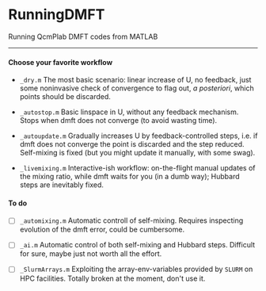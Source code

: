 # RunningDMFT
Running QcmPlab DMFT codes from MATLAB

----------

#### Choose your favorite workflow

- `_dry.m` The most basic scenario: linear increase of U, no feedback, just some noninvasive check of convergence to flag out, _a posteriori_, which points should be discarded. 

- `_autostop.m` Basic linspace in U, without any feedback mechanism. Stops when dmft does not converge (to avoid wasting time).

- `_autoupdate.m` Gradually increases U by feedback-controlled steps, i.e. if dmft does not converge the point is discarded and the step reduced. Self-mixing is fixed (but you might update it manually, with some swag).

- `_livemixing.m` Interactive-ish workflow: on-the-flight manual updates of the mixing ratio, while dmft waits for you (in a dumb way); Hubbard steps are inevitably fixed.


#### To do

- [ ] `_automixing.m` Automatic controll of self-mixing. Requires inspecting evolution of the dmft error, could be cumbersome.

- [ ] `_ai.m` Automatic control of both self-mixing and Hubbard steps. Difficult for sure, maybe just not worth all the effort.

- [ ] `_SlurmArrays.m` Exploiting the array-env-variables provided by `SLURM` on HPC facilities. Totally broken at the moment, don't use it.
